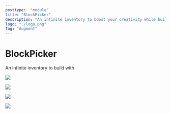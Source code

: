 ```yaml
---
posttype:  "module"  
title: "BlockPicker"
description: "An infinite inventory to boost your creativity while building.\n\n'b' is the default keybinding to open the block picker\n\nUnstable module, only use with limited number of asset modules"
logo: "./logo.png"
Tag: "Augment"
---
```

BlockPicker
===========

An infinite inventory to build with

![](/images/sample.png)

![](/images/sample2.png)

![](/images/sample3.png)

![](/images/sample4.png)